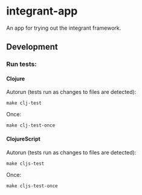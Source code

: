 # integrant-app

An app for trying out the integrant framework.

## Development

### Run tests:

#### Clojure

Autorun (tests run as changes to files are detected):
```
make clj-test
```

Once:
```
make clj-test-once
```

#### ClojureScript
Autorun (tests run as changes to files are detected):
```
make cljs-test
```
Once: 
```
make cljs-test-once
```
